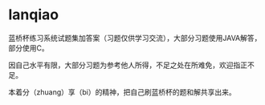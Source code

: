 ﻿# lanqiao


蓝桥杯练习系统试题集加答案（习题仅供学习交流），大部分习题使用JAVA解答，部分使用C。

因自己水平有限，大部分习题为参考他人所得，不足之处在所难免，欢迎指正不足。

本着分（zhuang）享（bi）的精神，把自己刷蓝桥杯的题和解共享出来。
